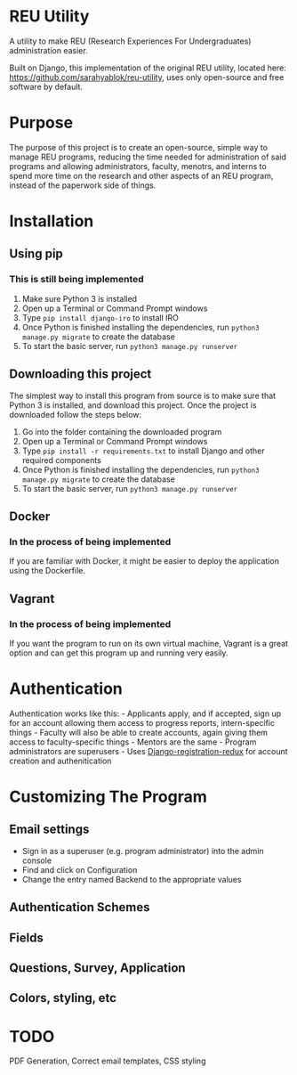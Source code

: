 # REU Utility
A utility to make REU (Research Experiences For Undergraduates) administration easier.

Built on Django, this implementation of the original REU utility, located here: https://github.com/sarahyablok/reu-utility, uses only open-source and free software
by default. 

# Purpose
The purpose of this project is to create an open-source, simple way to manage REU programs, reducing the time needed for administration of said programs and allowing administrators, faculty, menotrs, and interns to spend more time on the research and other aspects of an REU program, instead of the paperwork side of things.

# Installation
## Using pip
### This is still being implemented
1. Make sure Python 3 is installed
2. Open up a Terminal or Command Prompt windows
3. Type ```pip install django-iro``` to install IRO
4. Once Python is finished installing the dependencies, run ```python3 manage.py migrate``` to create the database
5. To start the basic server, run ```python3 manage.py runserver```

## Downloading this project

The simplest way to install this program from source is to make sure that Python 3 is installed, and download this project. Once the project is downloaded follow the steps below:

1. Go into the folder containing the downloaded program
2. Open up a Terminal or Command Prompt windows
3. Type ```pip install -r requirements.txt``` to install Django and other required components
4. Once Python is finished installing the dependencies, run ```python3 manage.py migrate``` to create the database
5. To start the basic server, run ```python3 manage.py runserver```

## Docker
### In the process of being implemented
If you are familiar with Docker, it might be easier to deploy the application using the Dockerfile.
 
## Vagrant
### In the process of being implemented
If you want the program to run on its own virtual machine, Vagrant is a great option and can get this program up and running very easily.

# Authentication
Authentication works like this: 
    - Applicants apply, and if accepted, sign up for an account allowing them access to progress reports, intern-specific things
    - Faculty will also be able to create accounts, again giving them access to faculty-specific things
    - Mentors are the same
    - Program administrators are superusers
    - Uses [Django-registration-redux](https://github.com/macropin/django-registration) for account creation and authenitication

# Customizing The Program
## Email settings
- Sign in as a superuser (e.g. program administrator) into the admin console
- Find and click on Configuration
- Change the entry named Backend to the appropriate values

## Authentication Schemes
## Fields
## Questions, Survey, Application
## Colors, styling, etc

# TODO
PDF Generation, Correct email templates, CSS styling
